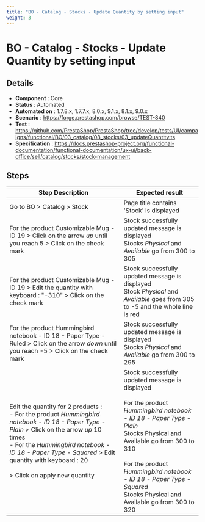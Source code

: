 ```yaml
---
title: "BO - Catalog - Stocks - Update Quantity by setting input"
weight: 3
---
```


# BO - Catalog - Stocks - Update Quantity by setting input
## Details
* **Component** : Core
* **Status** : Automated
* **Automated on** : 1.7.8.x, 1.7.7.x, 8.0.x, 9.1.x, 8.1.x, 9.0.x
* **Scenario** : https://forge.prestashop.com/browse/TEST-840
* **Test** : https://github.com/PrestaShop/PrestaShop/tree/develop/tests/UI/campaigns/functional/BO/03_catalog/08_stocks/03_updateQuantity.ts
* **Specification** : https://docs.prestashop-project.org/functional-documentation/functional-documentation/ux-ui/back-office/sell/catalog/stocks/stock-management

## Steps
| Step Description | Expected result |
| ----- | ----- |
| Go to BO > Catalog > Stock | Page title contains 'Stock' is displayed |
| For the product Customizable Mug - ID 19 > Click on the arrow *up* until you reach 5 > Click on the check mark | Stock successfully updated message is displayed<br>Stocks *Physical* and *Available* go from 300 to 305 |
| For the product Customizable Mug - ID 19 > Edit the quantity with keyboard : "-310" > Click on the check mark | Stock successfully updated message is displayed<br>Stock *Physical* and *Available* goes from 305 to -5 and the whole line is red |
| For the product Hummingbird notebook - ID 18 - Paper Type - Ruled > Click on the arrow *down* until you reach -5 > Click on the check mark | Stock successfully updated message is displayed<br>Stocks *Physical* and *Available* go from 300 to 295 |
| Edit the quantity for 2 products :<br>- For the product *Hummingbird notebook - ID 18 - Paper Type - Plain* > Click on the arrow *up* 10 times<br>- For the *Hummingbird notebook - ID 18 - Paper Type - Squared* > Edit quantity with keyboard : 20<br><br>> Click on apply new quantity | Stock successfully updated message is displayed<br><br>For the product *Hummingbird notebook - ID 18 - Paper Type - Plain*<br>Stocks Physical and Available go from 300 to 310<br><br>For the product *Hummingbird notebook - ID 18 - Paper Type - Squared*<br>Stocks Physical and Available go from 300 to 320 |
